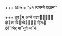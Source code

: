+++
title = "०१ त्वमग्ने यज्ञानां"

+++
तुव᳓म् अग्ने यज्ञा᳓नां᳐  
हो᳓ता वि᳓श्वेषां᳐ हितः᳓  
देवे᳓भिर् मा᳓नुषे ज᳓ने